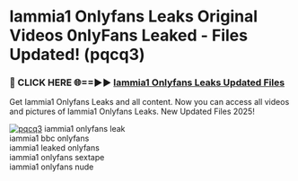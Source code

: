 # Iammia1 Onlyfans Leaks Original Videos 0nlyFans Leaked - Files Updated! (pqcq3)

<h3>🔴 CLICK HERE 🌐==►► <a href="https://tinyurl.com/brd5kh86" rel="nofollow">Iammia1 Onlyfans Leaks Updated Files</a></h3>

Get Iammia1 Onlyfans Leaks and all content. Now you can access all videos and pictures of Iammia1 Onlyfans Leaks. New Updated Files 2025!

[![pqcq3](https://i.imgur.com/K7sEzmb.gif)](https://tinyurl.com/brd5kh86)
iammia1 onlyfans leak<br>
iammia1 bbc onlyfans<br>
iammia1 leaked onlyfans<br>
iammia1 onlyfans sextape<br>
iammia1 onlyfans nude